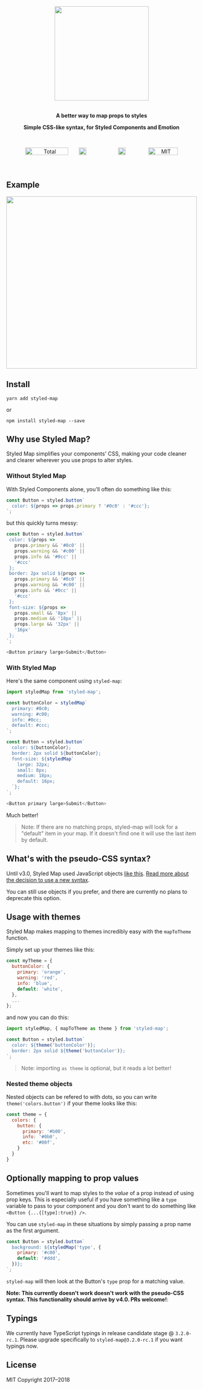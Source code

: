 <br /><div align="center">
  
<img src="https://i.imgur.com/IQ37K7m.png" width="249px" /><br />
<br />
  
**A better way to map props to styles**

**Simple CSS-like syntax, for Styled Components and Emotion**

<br />

<a href="https://www.npmjs.com/package/styled-map" target="_blank"><img src="https://img.shields.io/badge/dynamic/json.svg?label=downloads&url=https%3A%2F%2Fapi.npmjs.org%2Fdownloads%2Fpoint%2F2017-01-01%3A2021-01-01%2Fstyled-map&query=downloads&colorB=blue" alt="Total downloads" height="20px" width="114px" /></a> <a href="https://github.com/scf4/styled-map/stargazers"><img src="https://img.shields.io/github/stars/scf4/styled-map.svg" alt="GitHub Stars" height="20px" style="min-width: 68px" /></a> <a href="#"><img src="https://img.shields.io/bundlephobia/minzip/styled-map.svg" alt="Bundle size" height="20px" style="min-width: 132px" /></a> <a href="#"><img src="https://img.shields.io/packagist/l/doctrine/orm.svg" alt="MIT License" height="20px" width="78px" /></a><br /><br /><br />

</div>

## Example


<img src="https://i.imgur.com/aohFk5k.png" style="width: 100%; max-width: 522px; max-height: 455px;" />


## Install
`yarn add styled-map`

or

`npm install styled-map --save`

## Why use Styled Map?

Styled Map simplifies your components' CSS, making your code cleaner and clearer wherever you use props to alter styles.

### Without Styled Map
With Styled Components alone, you'll often do something like this:

```js
const Button = styled.button`
  color: ${props => props.primary ? '#0c0' : '#ccc'};
`;

 ```

 but this quickly turns messy:

 ```js
const Button = styled.button`
  color: ${props =>
    props.primary && '#0c0' ||
    props.warning && '#c00' ||
    props.info && '#0cc' ||
    '#ccc'
  };
  border: 2px solid ${props =>
    props.primary && '#0c0' ||
    props.warning && '#c00' ||
    props.info && '#0cc' ||
    '#ccc'
  };
  font-size: ${props =>
    props.small && '8px' ||
    props.medium && '18px' ||
    props.large && '32px' ||
    '16px'
  };
`;

<Button primary large>Submit</Button>
 ```

### With Styled Map
Here's the same component using `styled-map`:

```js
import styledMap from 'styled-map';

const buttonColor = styledMap`
  primary: #0c0;
  warning: #c00;
  info: #0cc;
  default: #ccc;
`;

const Button = styled.button`
  color: ${buttonColor};
  border: 2px solid ${buttonColor};
  font-size: ${styledMap`
    large: 32px;
    small: 8px;
    medium: 18px;
    default: 16px;
  `};
`;

<Button primary large>Submit</Button>

```

Much better! 

> Note: If there are no matching props, styled-map will look for a "default" item in your map. If it doesn't find one it will use the last item by default.

## What's with the pseudo-CSS syntax?

Until v3.0, Styled Map used JavaScript objects <a href="https://gist.github.com/scf4/4498561f2f38a82b7525be2b4bc94a61" target="_blank">like this</a>. [Read more about the decision to use a new syntax](https://github.com/scf4/styled-map/issues/7).

You can still use objects if you prefer, and there are currently no plans to deprecate this option.

## Usage with themes

Styled Map makes mapping to themes incredibly easy with the `mapToTheme` function.

Simply set up your themes like this:

```js
const myTheme = {
  buttonColor: {
    primary: 'orange',
    warning: 'red',
    info: 'blue',
    default: 'white',
  },
  ...
};
```

and now you can do this:

```js
import styledMap, { mapToTheme as theme } from 'styled-map';

const Button = styled.button`
  color: ${theme('buttonColor')};
  border: 2px solid ${theme('buttonColor')};
`;

```

> Note: importing `as theme` is optional, but it reads a lot better!

### Nested theme objects

Nested objects can be refered to with dots, so you can write `theme('colors.button')` if your theme looks like this:

```js
const theme = {
  colors: {
    button: {
      primary: '#b00',
      info: '#0b0',
      etc: '#00f',
    }
  }
}
```

## Optionally mapping to prop values 

Sometimes you'll want to map styles to the *value* of a prop instead of using prop keys. This is especially useful if you have something like a `type` variable to pass to your component and you don't want to do something like `<Button {...{[type]:true}} />`.

You can use `styled-map` in these situations by simply passing a prop name as the first argument. 

```js
const Button = styled.button`
  background: ${styledMap('type', {
    primary: '#c00',
    default: '#ddd',
  })};
`;
```

`styled-map` will then look at the Button's `type` prop for a matching value.

**Note: This currently doesn't work doesn't work with the pseudo-CSS syntax. This functionality should arrive by v4.0. PRs welcome!**:

## Typings

We currently have TypeScript typings in release candidate stage @ `3.2.0-rc.1`. Please upgrade specifically to `styled-map@3.2.0-rc.1` if you want typings now. 



## License

MIT Copyright 2017–2018
